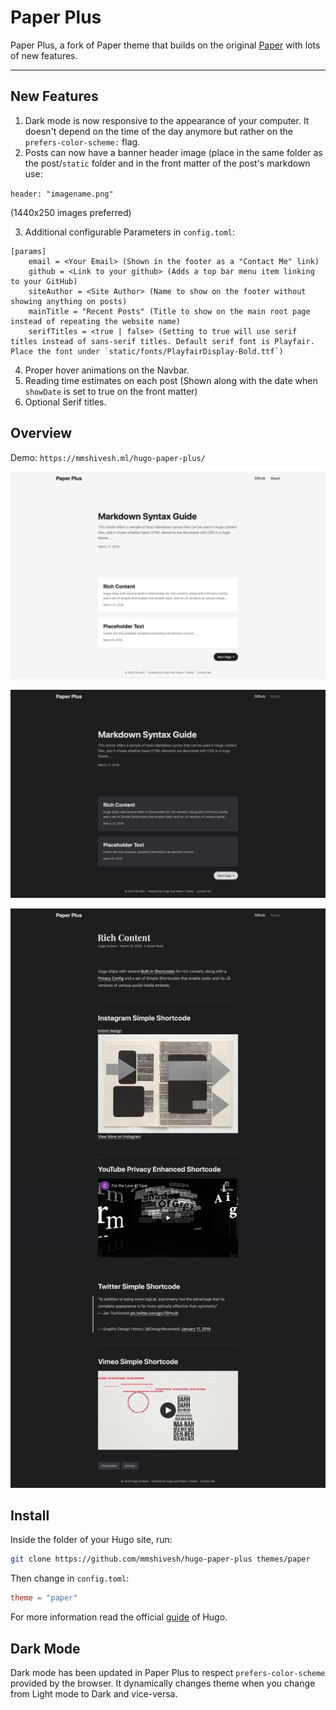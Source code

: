 # Paper Plus

Paper Plus, a fork of Paper theme that builds on the original [Paper](https://github.com/nanxiaobei/hugo-paper) with lots of new features.


---

## New Features

1. Dark mode is now responsive to the appearance of your computer. It doesn't depend on the time of the day anymore but rather on the `prefers-color-scheme:` flag.
2. Posts can now have a banner header image (place in the same folder as the post/`static` folder and in the front matter of the post's markdown use: 

`header: "imagename.png"`

(1440x250 images preferred)

3. Additional configurable Parameters in `config.toml`:

```
[params]
    email = <Your Email> (Shown in the footer as a "Contact Me" link)
    github = <Link to your github> (Adds a top bar menu item linking to your GitHub)
    siteAuthor = <Site Author> (Name to show on the footer without showing anything on posts)
    mainTitle = "Recent Posts" (Title to show on the main root page instead of repeating the website name)
    serifTitles = <true | false> (Setting to true will use serif titles instead of sans-serif titles. Default serif font is Playfair. Place the font under `static/fonts/PlayfairDisplay-Bold.ttf`)
```

4. Proper hover animations on the Navbar.
5. Reading time estimates on each post (Shown along with the date when `showDate` is set to true on the front matter)
6. Optional Serif titles.


## Overview

Demo: `https://mmshivesh.ml/hugo-paper-plus/`

<p>
<kbd>
  <img src="https://raw.githubusercontent.com/mmshivesh/hugo-paper-plus/master/images/screenshot.png" alt="Paper Plus Light">
</kbd>
</p>

<p>
<kbd>
  <img src="https://raw.githubusercontent.com/mmshivesh/hugo-paper-plus/master/images/screenshot_dark.png" alt="Paper Plus Dark Mode">
</kbd>
</p>

<p>
<kbd>
  <img src="https://raw.githubusercontent.com/mmshivesh/hugo-paper-plus/master/images/screenshot_features.png" alt="Paper Plus Sample post">
</kbd>
</p>

## Install

Inside the folder of your Hugo site, run:

```bash
git clone https://github.com/mmshivesh/hugo-paper-plus themes/paper
```

Then change in `config.toml`:

```toml
theme = "paper"
```

For more information read the official [guide](https://gohugo.io/getting-started/quick-start/#step-3-add-a-theme) of Hugo.

## Dark Mode

Dark mode has been updated in Paper Plus to respect `prefers-color-scheme` provided by the browser. It dynamically changes theme when you change from Light mode to Dark and vice-versa.
